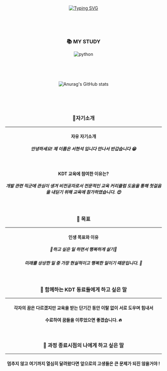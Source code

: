 <div align="center">
<br><br><br>



[![Typing SVG](https://readme-typing-svg.demolab.com?font=Oleo+Script&size=35&pause=1000&color=9D9ED2&width=404&height=53&lines=Hi+there%2C+I'm+Hyeonseok)](https://git.io/typing-svg)

<br><br><br>




<div align=center><h3>📚 MY STUDY</h3></div>

<div align=center>
  
![python](https://img.shields.io/badge/Python-3776AB?style=flat-square&logo=Python&logoColor=black)

<div align="center">
<br><br><br>

![Anurag's GitHub stats](https://github-readme-stats.vercel.app/api?username=HyeonSeuk&show_icons=true&theme=midnight-purple&hide_border=true&bg_color=20232a&icon_color=E3E3E3A8&text_color=fff&title_color=918FE0&count_private=true)

<br><br><br>

### 👋자기소개
---

#### 자유 자기소개
##### 안녕하세요! 제 이름은 서현석 입니다 만나서 반갑습니다 😁

<br>

#### KDT 교육에 참여한 이유는?
##### 개발 관련 직군에 관심이 생겨 비전공자로서 전문적인 교육 커리큘럼 도움을 통해 첫걸음을 내딛기 위해 교육에 참가하였습니다. 😍

<br>

### 🎯 목표
---

#### 인생 목표와 이유
##### 💜하고 싶은 일 하면서 행복하게 살기💜
##### 미래를 상상한 일 중 가장 현실적이고 행복한 일이기 때문입니다. 😤

<br>

### 🤗 함께하는 KDT 동료들에게 하고 싶은 말
---

#### 각자의 꿈은 다르겠지만 교육을 받는 단기간 동안 이탈 없이 서로 도우며 힘내서 
#### 수료하여 꿈들을 이루었으면 좋겠습니다. 🔥

<br>

### 💬 과정 종료시점의 나에게 하고 싶은 말
---

#### 멈추지 않고 여기까지 열심히 달려왔다면 앞으로의 고생들은 큰 문제가 되진 않을거야 !